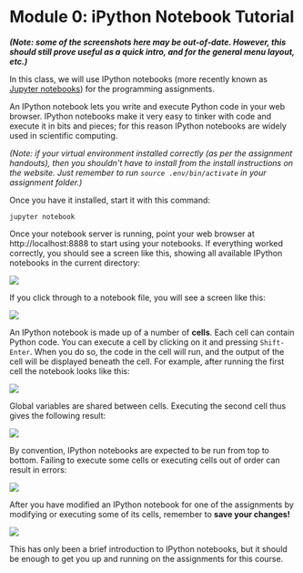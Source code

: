 # Module 0: iPython Notebook Tutorial

***(Note: some of the screenshots here may be out-of-date. However, this should still prove
useful as a quick intro, and for the general menu layout, etc.)***

In this class, we will use IPython notebooks (more recently known as [Jupyter notebooks](https://jupyter.org/)) for the programming assignments. 

An IPython notebook lets you write and execute Python code in your web browser. IPython notebooks make it very easy to tinker with code and execute it in bits and pieces; for this reason IPython notebooks are widely used in scientific 
computing.

*(Note: if your virtual environment installed correctly (as per the assignment handouts), then you shouldn't have to install from the install instructions on the website. Just remember to run `source .env/bin/activate` in your assignment folder.)*

Once you have it installed, start it with this command:

```
jupyter notebook
```

Once your notebook server is running, point your web browser at http://localhost:8888 to start using your notebooks. If everything worked correctly, you should see a screen like this, showing all available IPython notebooks in the current
directory:

<div class='fig figcenter'>
  <img src='./assets/ipython-tutorial/file-browser.png'>
</div>

If you click through to a notebook file, you will see a screen like this:

<div class='fig figcenter'>
  <img src='./assets/ipython-tutorial/notebook-1.png'>
</div>

An IPython notebook is made up of a number of **cells**. Each cell can contain Python code. You can execute a cell by clicking on it and pressing `Shift-Enter`. When you do so, the code in the cell will run, and the output of the cell
will be displayed beneath the cell. For example, after running the first cell the notebook looks like this:

<div class='fig figcenter'>
  <img src='./assets/ipython-tutorial/notebook-2.png'>
</div>

Global variables are shared between cells. Executing the second cell thus gives the following result:

<div class='fig figcenter'>
  <img src='./assets/ipython-tutorial/notebook-3.png'>
</div>


By convention, IPython notebooks are expected to be run from top to bottom. Failing to execute some cells or executing cells out of order can result in errors:

<div class='fig figcenter'>
  <img src='./assets/ipython-tutorial/notebook-error.png'>
</div>

After you have modified an IPython notebook for one of the assignments by modifying or executing some of its cells, remember to **save your changes!**

<div class='fig figcenter'>
  <img src='./assets/ipython-tutorial/save-notebook.png'>
</div>

This has only been a brief introduction to IPython notebooks, but it should be enough to get you up and running on the assignments for this course.